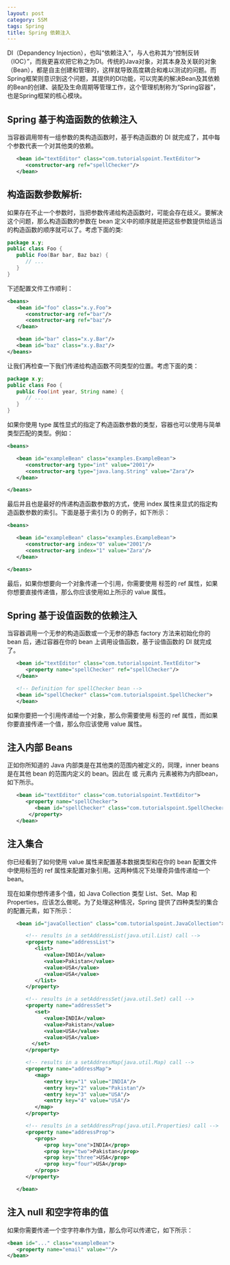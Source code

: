 ```yaml
---
layout: post
category: SSM 
tags: Spring
title: Spring 依赖注入
---
```


DI（Depandency Injection），也叫“依赖注入”，与人也称其为“控制反转（IOC）”，而我更喜欢把它称之为DI。传统的Java对象，对其本身及关联的对象（Bean），都是自主创建和管理的，这样就导致高度耦合和难以测试的问题。而Spring框架则意识到这个问题，其提供的DI功能，可以完美的解决Bean及其依赖的Bean的创建、装配及生命周期等管理工作，这个管理机制称为“Spring容器”，也是Spring框架的核心模块。

## Spring 基于构造函数的依赖注入

当容器调用带有一组参数的类构造函数时，基于构造函数的 DI 就完成了，其中每个参数代表一个对其他类的依赖。

```xml
   <bean id="textEditor" class="com.tutorialspoint.TextEditor">
      <constructor-arg ref="spellChecker"/>
   </bean>
```

## 构造函数参数解析:

如果存在不止一个参数时，当把参数传递给构造函数时，可能会存在歧义。要解决这个问题，那么构造函数的参数在 bean 定义中的顺序就是把这些参数提供给适当的构造函数的顺序就可以了。考虑下面的类:

```java
package x.y;
public class Foo {
   public Foo(Bar bar, Baz baz) {
      // ...
   }
}
```

下述配置文件工作顺利：
```xml
<beans>
   <bean id="foo" class="x.y.Foo">
      <constructor-arg ref="bar"/>
      <constructor-arg ref="baz"/>
   </bean>

   <bean id="bar" class="x.y.Bar"/>
   <bean id="baz" class="x.y.Baz"/>
</beans>
```

让我们再检查一下我们传递给构造函数不同类型的位置。考虑下面的类：
```java
package x.y;
public class Foo {
   public Foo(int year, String name) {
      // ...
   }
}
```

如果你使用 type 属性显式的指定了构造函数参数的类型，容器也可以使用与简单类型匹配的类型。例如：
```xml
<beans>

   <bean id="exampleBean" class="examples.ExampleBean">
      <constructor-arg type="int" value="2001"/>
      <constructor-arg type="java.lang.String" value="Zara"/>
   </bean>

</beans>
```

最后并且也是最好的传递构造函数参数的方式，使用 index 属性来显式的指定构造函数参数的索引。下面是基于索引为 0 的例子，如下所示：
```xml
<beans>

   <bean id="exampleBean" class="examples.ExampleBean">
      <constructor-arg index="0" value="2001"/>
      <constructor-arg index="1" value="Zara"/>
   </bean>

</beans>
```

最后，如果你想要向一个对象传递一个引用，你需要使用 标签的 ref 属性，如果你想要直接传递值，那么你应该使用如上所示的 value 属性。

## Spring 基于设值函数的依赖注入

当容器调用一个无参的构造函数或一个无参的静态 factory 方法来初始化你的 bean 后，通过容器在你的 bean 上调用设值函数，基于设值函数的 DI 就完成了。
```xml
   <bean id="textEditor" class="com.tutorialspoint.TextEditor">
      <property name="spellChecker" ref="spellChecker"/>
   </bean>

   <!-- Definition for spellChecker bean -->
   <bean id="spellChecker" class="com.tutorialspoint.SpellChecker">
   </bean>
```

如果你要把一个引用传递给一个对象，那么你需要使用 标签的 ref 属性，而如果你要直接传递一个值，那么你应该使用 value 属性。

## 注入内部 Beans

正如你所知道的 Java 内部类是在其他类的范围内被定义的，同理，inner beans 是在其他 bean 的范围内定义的 bean。因此在 或 元素内 元素被称为内部bean，如下所示。

```xml
   <bean id="textEditor" class="com.tutorialspoint.TextEditor">
      <property name="spellChecker">
         <bean id="spellChecker" class="com.tutorialspoint.SpellChecker"/>
       </property>
   </bean>
```

## 注入集合

你已经看到了如何使用 value 属性来配置基本数据类型和在你的 bean 配置文件中使用<property>标签的 ref 属性来配置对象引用。这两种情况下处理奇异值传递给一个 bean。

现在如果你想传递多个值，如 Java Collection 类型 List、Set、Map 和 Properties，应该怎么做呢。为了处理这种情况，Spring 提供了四种类型的集合的配置元素，如下所示：

```xml
   <bean id="javaCollection" class="com.tutorialspoint.JavaCollection">

      <!-- results in a setAddressList(java.util.List) call -->
      <property name="addressList">
         <list>
            <value>INDIA</value>
            <value>Pakistan</value>
            <value>USA</value>
            <value>USA</value>
         </list>
      </property>

      <!-- results in a setAddressSet(java.util.Set) call -->
      <property name="addressSet">
         <set>
            <value>INDIA</value>
            <value>Pakistan</value>
            <value>USA</value>
            <value>USA</value>
        </set>
      </property>

      <!-- results in a setAddressMap(java.util.Map) call -->
      <property name="addressMap">
         <map>
            <entry key="1" value="INDIA"/>
            <entry key="2" value="Pakistan"/>
            <entry key="3" value="USA"/>
            <entry key="4" value="USA"/>
         </map>
      </property>

      <!-- results in a setAddressProp(java.util.Properties) call -->
      <property name="addressProp">
         <props>
            <prop key="one">INDIA</prop>
            <prop key="two">Pakistan</prop>
            <prop key="three">USA</prop>
            <prop key="four">USA</prop>
         </props>
      </property>

   </bean>
```

## 注入 null 和空字符串的值

如果你需要传递一个空字符串作为值，那么你可以传递它，如下所示：
```xml
<bean id="..." class="exampleBean">
   <property name="email" value=""/>
</bean>
```